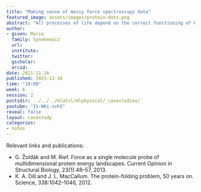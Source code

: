 ```yaml
---
title: "Making sense of messy force spectroscopy data"
featured_image: assets/images/protein-data.png
abstract: "All processes of life depend on the correct functioning of biomolecules. To investigate the biochemical and biophysical properties of biomolecules and how they are affected by changes in environment or by disease-causing mutations, scientists challenge them with chemicals, temperature, pressure or force. Here, we will focus on force spectroscopy, a type of experiment in which piconewton forces can be applied to single molecules. The first bottleneck that scientists encounter is that of setting up the experiment and acquiring the data. However, if they are really unlucky, there can be a second bottleneck: messy data that nobody knows what to do with! In the world of single-molecule force spectroscopy, such data usually signifies the end of a project. But what if we found new methods of analysing the data that could potentially be combined with biophysical models to help us understand the system under investigation? In this session, we will first cover a few basics on proteins, optical tweezers and the data that is produced, before discussing examples of ‘nice’ and ‘messy’ data, the inherent limitations and the necessary pre-processing."
author:
- given: Marie
  family: Synakewicz
  url:
  institute:
  twitter:
  gscholar:
  orcid:
date: 2021-11-16
published: 2021-11-16
time: "10:00"
week: 6
session: 2
postsdir: ../../../mlatcl/mlphysical/_casestudies/
youtube: "I1-WKi-svhI"
reveal: false
layout: casestudy
categories:
- notes
---
```



Relevant links and publications:

* G. Žoldák and M. Rief. Force as a single molecule probe of multidimensional protein energy landscapes. Current Opinion in Structural Biology, 23(1):48–57, 2013.
* K. A. Dill and J. L. MacCallum. The protein-folding problem, 50 years on. Science, 338:1042–1046, 2012.
